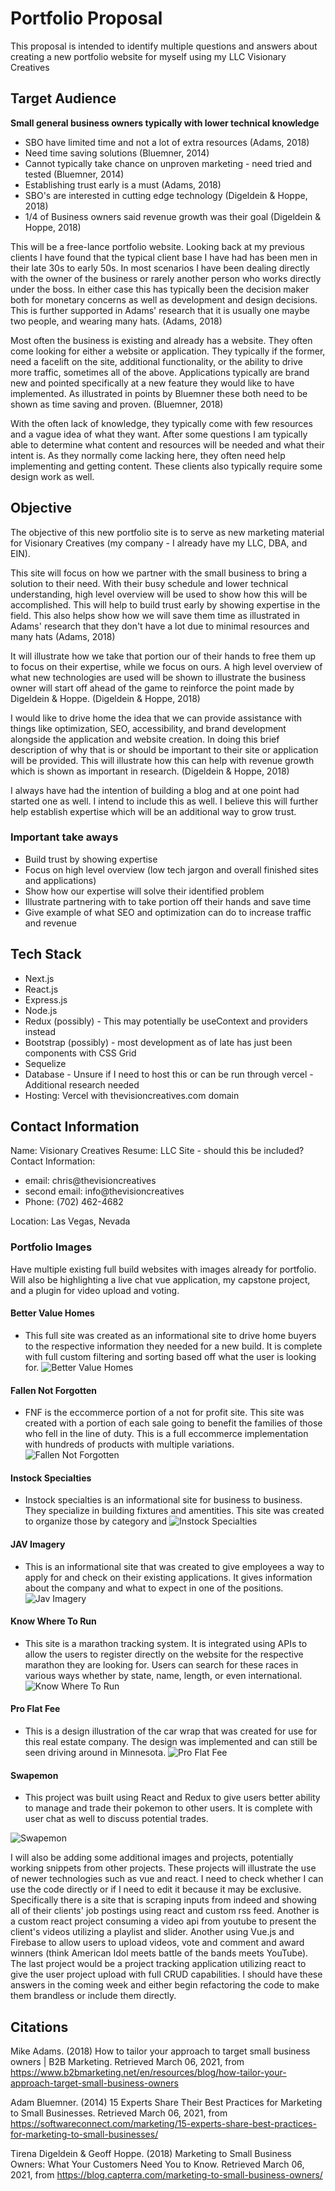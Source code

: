# Portfolio Proposal

This proposal is intended to identify multiple questions and answers about creating a new portfolio website for myself using my LLC Visionary Creatives

## Target Audience

<b>Small general business owners typically with lower technical knowledge</b>

- SBO have limited time and not a lot of extra resources (Adams, 2018)
- Need time saving solutions (Bluemner, 2014)
- Cannot typically take chance on unproven marketing - need tried and tested (Bluemner, 2014)
- Establishing trust early is a must (Adams, 2018)
- SBO's are interested in cutting edge technology (Digeldein & Hoppe, 2018)
- 1/4 of Business owners said revenue growth was their goal (Digeldein & Hoppe, 2018)

This will be a free-lance portfolio website. Looking back at my previous clients I have found that the typical client base I have had has been men in their late 30s to early 50s. In most scenarios I have been dealing directly with the owner of the business or rarely another person who works directly under the boss. In either case this has typically been the decision maker both for monetary concerns as well as development and design decisions. This is further supported in Adams' research that it is usually one maybe two people, and wearing many hats. (Adams, 2018)

Most often the business is existing and already has a website. They often come looking for either a website or application. They typically if the former, need a facelift on the site, additional functionality, or the ability to drive more traffic, sometimes all of the above. Applications typically are brand new and pointed specifically at a new feature they would like to have implemented. As illustrated in points by Bluemner these both need to be shown as time saving and proven. (Bluemner, 2018)

With the often lack of knowledge, they typically come with few resources and a vague idea of what they want. After some questions I am typically able to determine what content and resources will be needed and what their intent is. As they normally come lacking here, they often need help implementing and getting content. These clients also typically require some design work as well.

## Objective

The objective of this new portfolio site is to serve as new marketing material for Visionary Creatives (my company - I already have my LLC, DBA, and EIN).

This site will focus on how we partner with the small business to bring a solution to their need. With their busy schedule and lower technical understanding, high level overview will be used to show how this will be accomplished. This will help to build trust early by showing expertise in the field. This also helps show how we will save them time as illustrated in Adams' research that they don't have a lot due to minimal resources and many hats (Adams, 2018)

It will illustrate how we take that portion our of their hands to free them up to focus on their expertise, while we focus on ours. A high level overview of what new technologies are used will be shown to illustrate the business owner will start off ahead of the game to reinforce the point made by Digeldein & Hoppe. (Digeldein & Hoppe, 2018)

I would like to drive home the idea that we can provide assistance with things like optimization, SEO, accessibility, and brand development alongside the application and website creation. In doing this brief description of why that is or should be important to their site or application will be provided. This will illustrate how this can help with revenue growth which is shown as important in research. (Digeldein & Hoppe, 2018)

I always have had the intention of building a blog and at one point had started one as well. I intend to include this as well. I believe this will further help establish expertise which will be an additional way to grow trust.

### Important take aways

- Build trust by showing expertise
- Focus on high level overview (low tech jargon and overall finished sites and applications)
- Show how our expertise will solve their identified problem
- Illustrate partnering with to take portion off their hands and save time
- Give example of what SEO and optimization can do to increase traffic and revenue

## Tech Stack

- Next.js
- React.js
- Express.js
- Node.js
- Redux (possibly) - This may potentially be useContext and providers instead
- Bootstrap (possibly) - most development as of late has just been components with CSS Grid
- Sequelize
- Database - Unsure if I need to host this or can be run through vercel - Additional research needed
- Hosting: Vercel with thevisioncreatives.com domain

## Contact Information

Name: Visionary Creatives
Resume: LLC Site - should this be included?
Contact Information:

- email: chris@thevisioncreatives
- second email: info@thevisioncreatives
- Phone: (702) 462-4682

Location: Las Vegas, Nevada

### Portfolio Images

Have multiple existing full build websites with images already for portfolio. Will also be highlighting a live chat vue application, my capstone project, and a plugin for video upload and voting.

#### <b>Better Value Homes</b>

- This full site was created as an informational site to drive home buyers to the respective information they needed for a new build. It is complete with full custom filtering and sorting based off what the user is looking for.
  ![Better Value Homes](bvh-1.png)

#### <b>Fallen Not Forgotten</b>

- FNF is the eccommerce portion of a not for profit site. This site was created with a portion of each sale going to benefit the families of those who fell in the line of duty. This is a full eccommerce implementation with hundreds of products with multiple variations.
  ![Fallen Not Forgotten](fnf-1.png)

#### <b>Instock Specialties</b>

- Instock specialties is an informational site for business to business. They specialize in building fixtures and amentities. This site was created to organize those by category and
  ![Instock Specialties](is-1.png)

#### <b>JAV Imagery</b>

- This is an informational site that was created to give employees a way to apply for and check on their existing applications. It gives information about the company and what to expect in one of the positions.
  ![Jav Imagery](jav-1.png)

#### <b>Know Where To Run</b>

- This site is a marathon tracking system. It is integrated using APIs to allow the users to register directly on the website for the respective marathon they are looking for. Users can search for these races in various ways whether by state, name, length, or even international.
  ![Know Where To Run](know-1.png)

#### <b>Pro Flat Fee</b>

- This is a design illustration of the car wrap that was created for use for this real estate company. The design was implemented and can still be seen driving around in Minnesota.
  ![Pro Flat Fee](pff-1.png)

#### <b>Swapemon</b>

- This project was built using React and Redux to give users better ability to manage and trade their pokemon to other users. It is complete with user chat as well to discuss potential trades.

![Swapemon](swap-1.png)

I will also be adding some additional images and projects, potentially working snippets from other projects. These projects will illustrate the use of newer technologies such as vue and react. I need to check whether I can use the code directly or if I need to edit it because it may be exclusive. Specifically there is a site that is scraping inputs from indeed and showing all of their clients' job postings using react and custom rss feed. Another is a custom react project consuming a video api from youtube to present the client's videos utilizing a playlist and slider. Another using Vue.js and Firebase to allow users to upload videos, vote and comment and award winners (think American Idol meets battle of the bands meets YouTube). The last project would be a project tracking application utilizing react to give the user project upload with full CRUD capabilities. I should have these answers in the coming week and either begin refactoring the code to make them brandless or include them directly.

## Citations

Mike Adams. (2018) How to tailor your approach to target small business owners | B2B Marketing. Retrieved March 06, 2021, from https://www.b2bmarketing.net/en/resources/blog/how-tailor-your-approach-target-small-business-owners

Adam Bluemner. (2014) 15 Experts Share Their Best Practices for Marketing to Small Businesses. Retrieved March 06, 2021, from https://softwareconnect.com/marketing/15-experts-share-best-practices-for-marketing-to-small-businesses/

Tirena Digeldein & Geoff Hoppe. (2018) Marketing to Small Business Owners: What Your Customers Need You to Know. Retrieved March 06, 2021, from https://blog.capterra.com/marketing-to-small-business-owners/

